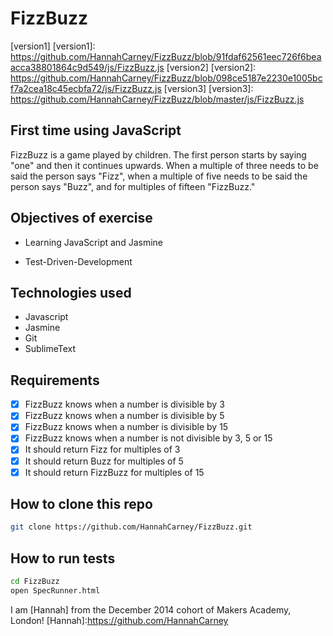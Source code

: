 FizzBuzz
==========

[version1] [version1]: https://github.com/HannahCarney/FizzBuzz/blob/91fdaf62561eec726f6beaacca38801864c9d549/js/FizzBuzz.js
[version2] [version2]: https://github.com/HannahCarney/FizzBuzz/blob/098ce5187e2230e1005bcf7a2cea18c45ecbfa72/js/FizzBuzz.js
[version3] [version3]: https://github.com/HannahCarney/FizzBuzz/blob/master/js/FizzBuzz.js


First time using JavaScript
-------------------------
FizzBuzz is a game played by children. The first person starts by saying "one" and then it continues upwards. When a multiple of three needs to be said the person says "Fizz", when a multiple of five needs to be said the person says "Buzz", and for multiples of fifteen "FizzBuzz."

Objectives of exercise
----
- Learning JavaScript and Jasmine
* Test-Driven-Development

Technologies used
----
- Javascript
- Jasmine
- Git
- SublimeText


Requirements
----
- [x] FizzBuzz knows when a number is divisible by 3
- [x] FizzBuzz knows when a number is divisible by 5
- [x] FizzBuzz knows when a number is divisible by 15
- [x] FizzBuzz knows when a number is not divisible by 3, 5 or 15
- [x] It should return Fizz for multiples of 3
- [x] It should return Buzz for multiples of 5
- [x] It should return FizzBuzz for multiples of 15

How to clone this repo
----
```sh
git clone https://github.com/HannahCarney/FizzBuzz.git
```

How to run tests
----
```sh
cd FizzBuzz
open SpecRunner.html
```

I am [Hannah] from the December 2014 cohort of Makers Academy, London!
[Hannah]:https://github.com/HannahCarney
